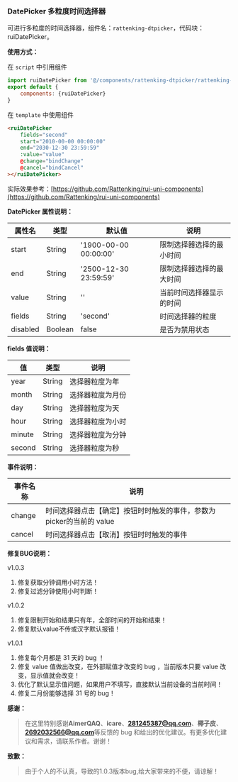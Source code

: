 ### DatePicker 多粒度时间选择器

可进行多粒度的时间选择器，组件名：``rattenking-dtpicker``，代码块： ruiDatePicker。

**使用方式：**

在 ``script`` 中引用组件 

```javascript
import ruiDatePicker from '@/components/rattenking-dtpicker/rattenking-dtpicker.vue';
export default {
    components: {ruiDatePicker}
}
```

在 ``template`` 中使用组件

```html
<ruiDatePicker
	fields="second"
	start="2010-00-00 00:00:00"
	end="2030-12-30 23:59:59"
	:value="value"
	@change="bindChange"
	@cancel="bindCancel"
></ruiDatePicker>
```

实际效果参考：[https://github.com/Rattenking/rui-uni-components](https://github.com/Rattenking/rui-uni-components)

**DatePicker 属性说明：**

|属性名		|类型	|默认值	                    |说明					|
|---		|----	|---	                    |---					|
|start		|String	|'1900-00-00 00:00:00'		|限制选择器选择的最小时间	|
|end		|String	|'2500-12-30 23:59:59'		|限制选择器选择的最大时间	|
|value		|String	|''	                        |当前时间选择器显示的时间	|
|fields		|String	|'second'		            |时间选择器的粒度			|
|disabled	|Boolean|false						|是否为禁用状态			|


**fields 值说明：**

|值 		|类型	|说明					|
|---		|----	|---					|
|year		|String	|选择器粒度为年			|
|month		|String	|选择器粒度为月份			|
|day		|String	|选择器粒度为天			|
|hour		|String	|选择器粒度为小时			|
|minute	    |String |选择器粒度为分钟			|
|second	    |String |选择器粒度为秒			|

**事件说明：**

|事件名称	|说明		|
|---|---|
|change	|时间选择器点击【确定】按钮时时触发的事件，参数为picker的当前的 value|
|cancel	|时间选择器点击【取消】按钮时时触发的事件|

**修复BUG说明：**

v1.0.3
1. 修复获取分钟调用小时方法！
2. 修复过滤分钟使用小时判断！

v1.0.2
1. 修复限制开始和结果只有年，全部时间的开始和结束！
2. 修复默认value不传或汉字默认报错！

v1.0.1
1. 修复每个月都是 31 天的 bug ！
2. 修复 value 值做出改变，在外部赋值才改变的 bug ，当前版本只要 value 改变，显示值就会改变！
3. 优化了默认显示值问题，如果用户不填写，直接默认当前设备的当前时间！
4. 修复二月份能够选择 31 号的 bug！


**感谢：**

> 在这里特别感谢**AimerQAQ**、**icare**、**281245387@qq.com**、**椰子皮**、**2692032566@qq.com**等反馈的 bug 和给出的优化建议。有更多优化建议和需求，请联系作者。谢谢！

**致歉：**

> 由于个人的不认真，导致的1.0.3版本bug,给大家带来的不便，请谅解！